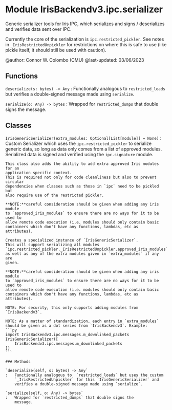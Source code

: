 Module IrisBackendv3.ipc.serializer
===================================
Generic serializer tools for Iris IPC, which serializes and signs /
deserializes and verifies data sent over IPC.

Currently the core of the serialization is `ipc.restricted_pickler`. See notes
in `_IrisRestrictedUnpickler` for restrictions on where this is safe to use
(like pickle itself, it should still be used with caution).

@author: Connor W. Colombo (CMU)
@last-updated: 03/06/2023

Functions
---------

    
`deserialize(s: bytes) ‑> Any`
:   Functionally analogous to  `restricted_loads` but verifies a
    double-signed message made using `serialize`.

    
`serialize(o: Any) ‑> bytes`
:   Wrapped for `restricted_dumps` that double signs the
    message.

Classes
-------

`IrisGenericSerializer(extra_modules: Optional[List[module]] = None)`
:   Custom Serializer which uses the `ipc.restricted_pickler` to serialize
    generic data, so long as data only comes from a list of approved modules.
    Serialized data is signed and verified using the `ipc.signature` module.
    
    This class also adds the ability to add extra approved Iris modules for an
    application specific context.
    This is required not only for code cleanliness but also to prevent circular
    dependencies when classes such as those in `ipc` need to be pickled but
    also require use of the restricted pickler.
    
    **NOTE:**careful consideration should be given when adding any iris module
    to `approved_iris_modules` to ensure there are no ways for it to be used to
    allow remote code execution (i.e. modules should only contain basic
    containers which don't have any functions, lambdas, etc as attributes).
    
    Creates a specialized instance of `IrisGenericSerializer`.
    This will support serializing all modules
    `ipc.restricted_pickler._IrisRestrictedUnpickler.approved_iris_modules`
    as well as any of the extra modules given in `extra_modules` if any are
    given.
    
    **NOTE:**careful consideration should be given when adding any iris module
    to `approved_iris_modules` to ensure there are no ways for it to be used to
    allow remote code execution (i.e. modules should only contain basic
    containers which don't have any functions, lambdas, etc as attributes).
    
    NOTE: For security, this only supports adding modules from
    `IrisBackendv3`.
    
    NOTE: As a matter of standardization, each entry in `extra_modules`
    should be given as a dot series from `IrisBackendv3`. Example:
    ```py
    import IrisBackendv3.ipc.messages.m_downlinked_packets
    IrisGenericSerializer([
        IrisBackendv3.ipc.messages.m_downlinked_packets
    ])
    ```

    ### Methods

    `deserialize(self, s: bytes) ‑> Any`
    :   Functionally analogous to  `restricted_loads` but uses the custom
        `_IrisRestrictedUnpickler` for this `IrisGenericSerializer` and
        verifies a double-signed message made using `serialize`.

    `serialize(self, o: Any) ‑> bytes`
    :   Wrapped for `restricted_dumps` that double signs the
        message.
